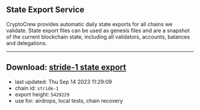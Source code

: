 ## State Export Service
CryptoCrew provides automatic daily state exports for all chains we validate. State export files can be used as genesis files and are a snapshot of the current blockchain state, including all validators, accounts, balances and delegations.

---
**Download: [stride-1 state export](https://dl.ccvalidators.com/SERVICE/stride/stride-1_export_5429229.json)**
---

- last updated: Thu Sep 14 2023 11:29:09
- chain id: `stride-1`
- export height: `5429229`
- use for: airdrops, local tests, chain recovery
